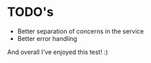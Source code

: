 # TODO's

- Better separation of concerns in the service
- Better error handling

And overall I've enjoyed this test! :)
